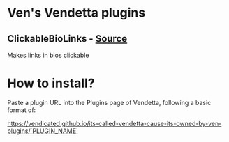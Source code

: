# Ven's Vendetta plugins

## ClickableBioLinks - [Source](https://github.com/Vendicated/its-called-vendetta-cause-its-owned-by-ven-plugins/tree/main/plugins/ClickableBioLinks)

Makes links in bios clickable

# How to install?
Paste a plugin URL into the Plugins page of Vendetta, following a basic format of:

https://vendicated.github.io/its-called-vendetta-cause-its-owned-by-ven-plugins/`PLUGIN_NAME`
